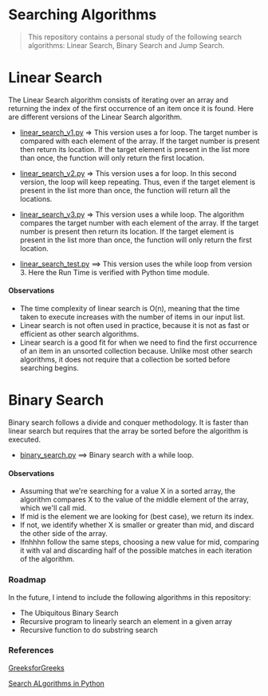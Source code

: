 <h1>Searching Algorithms </h1>

> This repository contains a personal study of the following search algorithms: Linear Search, Binary Search and Jump Search. 

# Linear Search 

The Linear Search algorithm consists of iterating over an array and returning the index of the first occurrence of an item once it is found. 
Here are different versions of the Linear Search algorithm.  

* [linear_search_v1.py](https://github.com/alicevillar/Searching_Algorithms/blob/main/linear_search/linear_search_v1.py) =>  This version uses a for loop. The target number is compared with each element of the array. If the target number is present then return its location. If the target element is present in the list more than once, the function will only return the first location.
 
* [linear_search_v2.py](https://github.com/alicevillar/Searching_Algorithms/blob/main/linear_search/linear_search_v2.py) => This version uses a for loop. In this second version,  the loop will keep repeating. Thus, even if the target element is present in the list more than once, the function will return all the locations.   

* [linear_search_v3.py](https://github.com/alicevillar/Searching_Algorithms/blob/main/linear_search/linear_search_v3.py) =>  This version uses a while loop. The algorithm compares the target number with each element of the array. If the target number is present then return its location. If the target element is present in the list more than once, the function will only return the first location.  

* [linear_search_test.py](https://github.com/alicevillar/Searching_Algorithms/blob/main/linear_search/linear_search_test.py) ==> This version uses the while loop from version 3. Here the Run Time is verified with Python time module.  

#### Observations

* The time complexity of linear search is O(n), meaning that the time taken to execute increases with the number of items in our input list.
* Linear search is not often used in practice, because it is not as fast or efficient as other search algorithms.
* Linear search is a good fit for when we need to find the first occurrence of an item in an unsorted collection because. Unlike most other search algorithms, it does not require that a collection be sorted before searching begins.


# Binary Search 

Binary search follows a divide and conquer methodology. It is faster than linear search but requires that the array be sorted before the algorithm is executed.

* [binary_search.py](https://github.com/alicevillar/Searching_Algorithms/blob/main/binary_search/binary_search.py) ==> Binary search with a while loop. 

#### Observations

* Assuming that we're searching for a value X in a sorted array, the algorithm compares X to the value of the middle element of the array, which we'll call mid.
* If mid is the element we are looking for (best case), we return its index.
* If not, we identify whether X is smaller or greater than mid, and discard the other side of the array.
* Ifnhhhn follow the same steps, choosing a new value for mid, comparing it with val and discarding half of the possible matches in each iteration of the algorithm.


### Roadmap 

In the future, I intend to include the following algorithms in this repository:

* The Ubiquitous Binary Search
* Recursive program to linearly search an element in a given array
* Recursive function to do substring search 

### References

[GreeksforGreeks](https://www.geeksforgeeks.org/linear-search/)

[Search ALgorithms in Python](https://stackabuse.com/search-algorithms-in-python)


